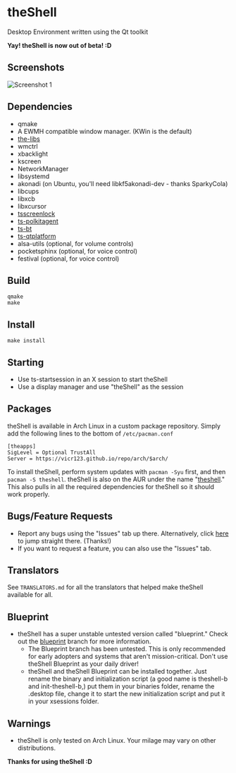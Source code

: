 # theShell
Desktop Environment written using the Qt toolkit

**Yay! theShell is now out of beta! :D**

## Screenshots
![Screenshot 1](https://raw.githubusercontent.com/vicr123/theshell/master/images/desktop.png)

## Dependencies
- qmake
- A EWMH compatible window manager. (KWin is the default)
- [the-libs](https://github.com/vicr123/the-libs)
- wmctrl
- xbacklight
- kscreen
- NetworkManager
- libsystemd
- akonadi (on Ubuntu, you'll need libkf5akonadi-dev - thanks SparkyCola)
- libcups
- libxcb
- libxcursor
- [tsscreenlock](https://github.com/vicr123/tsscreenlock)
- [ts-polkitagent](https://github.com/vicr123/ts-polkitagent)
- [ts-bt](https://github.com/vicr123/ts-bt)
- [ts-qtplatform](https://github.com/vicr123/ts-qtplatform)
- alsa-utils (optional, for volume controls)
- pocketsphinx (optional, for voice control)
- festival (optional, for voice control)

## Build
```
qmake
make
```

## Install
```
make install
```

## Starting
- Use ts-startsession in an X session to start theShell
- Use a display manager and use "theShell" as the session

## Packages
theShell is available in Arch Linux in a custom package repository. Simply add the following lines to the bottom of `/etc/pacman.conf`
```
[theapps]
SigLevel = Optional TrustAll
Server = https://vicr123.github.io/repo/arch/$arch/
```
To install theShell, perform system updates with `pacman -Syu` first, and then `pacman -S theshell`.
theShell is also on the AUR under the name "[theshell](https://aur.archlinux.org/packages/theshell/)." This also pulls in all the required dependencies for theShell so it should work properly.

## Bugs/Feature Requests
- Report any bugs using the "Issues" tab up there. Alternatively, click [here](https://github.com/vicr123/theshell/issues) to jump straight there. (Thanks!)
- If you want to request a feature, you can also use the "Issues" tab.

## Translators
See ```TRANSLATORS.md``` for all the translators that helped make theShell available for all.

## Blueprint
- theShell has a super unstable untested version called "blueprint." Check out the [blueprint](https://github.com/vicr123/theshell/tree/blueprint) branch for more information.
  - The Blueprint branch has been untested. This is only recommended for early adopters and systems that aren't mission-critical. Don't use theShell Blueprint as your daily driver!
  - theShell and theShell Blueprint can be installed together. Just rename the binary and initialization script (a good name is theshell-b and init-theshell-b,) put them in your binaries folder, rename the .desktop file, change it to start the new initialization script and put it in your xsessions folder.

## Warnings
- theShell is only tested on Arch Linux. Your milage may vary on other distributions.

**Thanks for using theShell :D**
